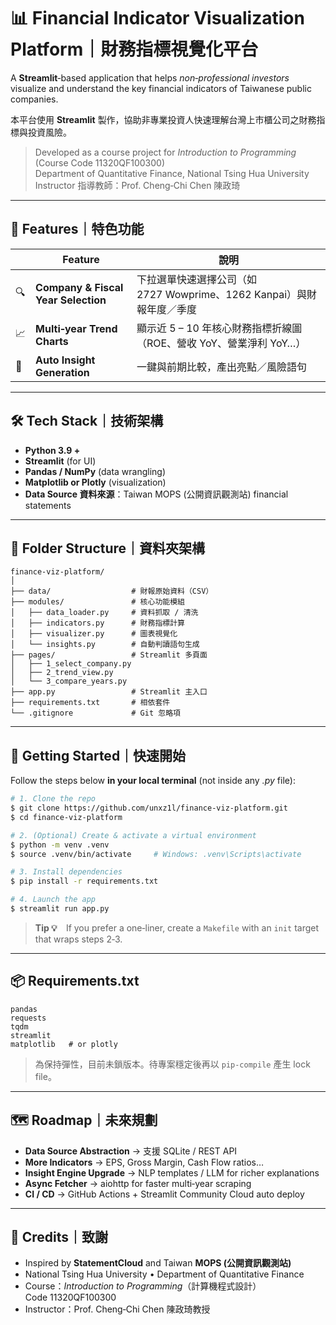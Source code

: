 # 📊 Financial Indicator Visualization Platform｜財務指標視覺化平台

A **Streamlit**‑based application that helps *non‑professional investors* visualize and understand the key financial indicators of Taiwanese public companies.

本平台使用 **Streamlit** 製作，協助非專業投資人快速理解台灣上市櫃公司之財務指標與投資風險。

> Developed as a course project for *Introduction to Programming* (Course Code 11320QF100300)  
> Department of Quantitative Finance, National Tsing Hua University  
> Instructor 指導教師：Prof. Cheng‑Chi Chen 陳政琦

---

## 🌟 Features｜特色功能

|  | Feature | 說明 |
|---|---|---|
| 🔍 | **Company & Fiscal Year Selection** | 下拉選單快速選擇公司（如 2727 Wowprime、1262 Kanpai）與財報年度／季度 |
| 📈 | **Multi‑year Trend Charts** | 顯示近 5 – 10 年核心財務指標折線圖（ROE、營收 YoY、營業淨利 YoY…） |
| 🧠 | **Auto Insight Generation** | 一鍵與前期比較，產出亮點／風險語句 |

---

## 🛠 Tech Stack｜技術架構

- **Python 3.9 +**
- **Streamlit** (for UI)
- **Pandas / NumPy** (data wrangling)
- **Matplotlib or Plotly** (visualization)
- **Data Source 資料來源**：Taiwan MOPS (公開資訊觀測站) financial statements

---

## 📁 Folder Structure｜資料夾架構

```text
finance-viz-platform/
│
├── data/                  # 財報原始資料（CSV）
├── modules/               # 核心功能模組
│   ├── data_loader.py     # 資料抓取 / 清洗
│   ├── indicators.py      # 財務指標計算
│   ├── visualizer.py      # 圖表視覺化
│   └── insights.py        # 自動判讀語句生成
├── pages/                 # Streamlit 多頁面
│   ├── 1_select_company.py
│   ├── 2_trend_view.py
│   └── 3_compare_years.py
├── app.py                 # Streamlit 主入口
├── requirements.txt       # 相依套件
└── .gitignore             # Git 忽略項
```

---

## 🚀 Getting Started｜快速開始

Follow the steps below **in your local terminal** (not inside any *.py* file):

```bash
# 1. Clone the repo
$ git clone https://github.com/unxz1l/finance-viz-platform.git
$ cd finance-viz-platform

# 2. (Optional) Create & activate a virtual environment
$ python -m venv .venv
$ source .venv/bin/activate     # Windows: .venv\Scripts\activate

# 3. Install dependencies
$ pip install -r requirements.txt

# 4. Launch the app
$ streamlit run app.py
```

> **Tip 💡** If you prefer a one‑liner, create a `Makefile` with an `init` target that wraps steps 2‑3.

---

## 📦 Requirements.txt

```text
pandas
requests
tqdm
streamlit
matplotlib   # or plotly
```

> 為保持彈性，目前未鎖版本。待專案穩定後再以 `pip‑compile` 產生 lock file。

---

## 🗺 Roadmap｜未來規劃

- **Data Source Abstraction** → 支援 SQLite / REST API
- **More Indicators** → EPS, Gross Margin, Cash Flow ratios…
- **Insight Engine Upgrade** → NLP templates / LLM for richer explanations
- **Async Fetcher** → aiohttp for faster multi‑year scraping
- **CI / CD** → GitHub Actions + Streamlit Community Cloud auto deploy

---

## 🙌 Credits｜致謝

- Inspired by **StatementCloud** and Taiwan **MOPS (公開資訊觀測站)**
- National Tsing Hua University • Department of Quantitative Finance
- Course：*Introduction to Programming*（計算機程式設計） Code 11320QF100300
- Instructor：Prof. Cheng‑Chi Chen 陳政琦教授

